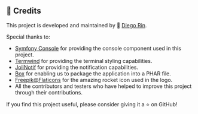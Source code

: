 ## 🙏 Credits

This project is developed and maintained by 🥷 [Diego Rin](https://diego.ninja).

Special thanks to:

- [Symfony Console](https://symfony.com/doc/current/components/console.html) for providing the console component used in this project.
- [Termwind](https://github.com/nunomaduro/termwind) for providing the terminal styling capabilities.
- [JoliNotif](https://github.com/jolicode/JoliNotif) for providing the notification capabilities.
- [Box](https://box-project.github.io/box/) for enabling us to package the application into a PHAR file.
- [Freepik@Flaticons](https://www.flaticon.es/iconos-gratis/cohete) for the amazing rocket icon used in the logo.
- All the contributors and testers who have helped to improve this project through their contributions.

If you find this project useful, please consider giving it a ⭐ on GitHub!
